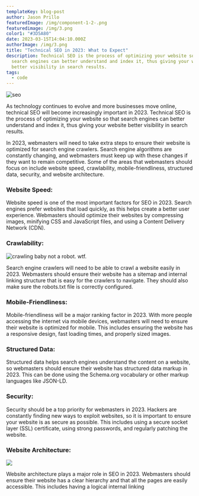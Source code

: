 ```yaml
---
templateKey: blog-post
author: Jason Prillo
featuredImage: /img/component-1-2-.png
featuredimage: /img/3.png
color1: "#3D5A80"
date: 2023-03-15T14:04:10.000Z
authorImage: /img/3.png
title: "Technical SEO in 2023: What to Expect"
description: Technical SEO is the process of optimizing your website so that
  search engines can better understand and index it, thus giving your website
  better visibility in search results.
tags:
  - code
---
```

![seo](/img/component-1-2-.png)

As technology continues to evolve and more businesses move online, technical SEO will become increasingly important in 2023. Technical SEO is the process of optimizing your website so that search engines can better understand and index it, thus giving your website better visibility in search results.

In 2023, webmasters will need to take extra steps to ensure their website is optimized for search engine crawlers. Search engine algorithms are constantly changing, and webmasters must keep up with these changes if they want to remain competitive. Some of the areas that webmasters should focus on include website speed, crawlability, mobile-friendliness, structured data, security, and website architecture.

### Website Speed:

Website speed is one of the most important factors for SEO in 2023. Search engines prefer websites that load quickly, as this helps create a better user experience. Webmasters should optimize their websites by compressing images, minifying CSS and JavaScript files, and using a Content Delivery Network (CDN).

### Crawlability:

![crawling baby not a robot. wtf. ](https://plus.unsplash.com/premium_photo-1663091820293-fdfb35194f7c?ixlib=rb-4.0.3&ixid=MnwxMjA3fDB8MHxwaG90by1wYWdlfHx8fGVufDB8fHx8&auto=format&fit=crop&w=1170&q=80)

Search engine crawlers will need to be able to crawl a website easily in 2023. Webmasters should ensure their website has a sitemap and internal linking structure that is easy for the crawlers to navigate. They should also make sure the robots.txt file is correctly configured.

### Mobile-Friendliness:

Mobile-friendliness will be a major ranking factor in 2023. With more people accessing the internet via mobile devices, webmasters will need to ensure their website is optimized for mobile. This includes ensuring the website has a responsive design, fast loading times, and properly sized images.

### Structured Data:

Structured data helps search engines understand the content on a website, so webmasters should ensure their website has structured data markup in 2023. This can be done using the Schema.org vocabulary or other markup languages like JSON-LD.

### Security:

 Security should be a top priority for webmasters in 2023. Hackers are constantly finding new ways to exploit websites, so it is important to ensure your website is as secure as possible. This includes using a secure socket layer (SSL) certificate, using strong passwords, and regularly patching the website. 

### Website Architecture:

![](https://images.unsplash.com/photo-1610010252747-afeb906e2d55?ixlib=rb-4.0.3&ixid=MnwxMjA3fDB8MHxwaG90by1wYWdlfHx8fGVufDB8fHx8&auto=format&fit=crop&w=1887&q=80)

Website architecture plays a major role in SEO in 2023. Webmasters should ensure their website has a clear hierarchy and that all the pages are easily accessible. This includes having a logical internal linking